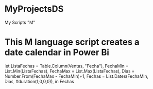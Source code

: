 # MyProjectsDS

My Scripts "M"

# This M language script creates a date calendar in Power Bi

let
    ListaFechas = Table.Column(Ventas, "Fecha"),
    FechaMin = List.Min(ListaFechas),
    FechaMax = List.Max(ListaFechas),
    Dias = Number.From(FechaMax - FechaMin)+1,
    Fechas = List.Dates(FechaMin, Dias, #duration(1,0,0,0)),
in
    Fechas

